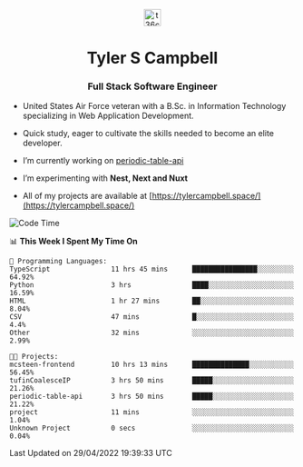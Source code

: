 <p align="center">
<a href="https://www.linkedin.com/in/t36campbell" target="blank"><img align="center" src="https://ik.imagekit.io/t36campbell/Portfolio/linkedin.png.original_m8bbGgPh6.png" alt="t36campbell" height="30" width="30" /></a>
</p>
<h1 align="center">Tyler S Campbell</h1>
<h3 align="center">Full Stack Software Engineer</h3>

* United States Air Force veteran with a B.Sc. in Information Technology specializing in Web Application Development. 

* Quick study, eager to cultivate the skills needed to become an elite developer.

* I’m currently working on [periodic-table-api](https://github.com/t36campbell/periodic-table-api)

* I’m experimenting with **Nest, Next and Nuxt**

* All of my projects are available at [https://tylercampbell.space/](https://tylercampbell.space/)

<!--START_SECTION:waka-->
![Code Time](http://img.shields.io/badge/Code%20Time-1%2C604%20hrs%2023%20mins-blue)

📊 **This Week I Spent My Time On** 

```text
💬 Programming Languages: 
TypeScript               11 hrs 45 mins      ████████████████░░░░░░░░░   64.92% 
Python                   3 hrs               ████░░░░░░░░░░░░░░░░░░░░░   16.59% 
HTML                     1 hr 27 mins        ██░░░░░░░░░░░░░░░░░░░░░░░   8.04% 
CSV                      47 mins             █░░░░░░░░░░░░░░░░░░░░░░░░   4.4% 
Other                    32 mins             ░░░░░░░░░░░░░░░░░░░░░░░░░   2.99%

🐱‍💻 Projects: 
mcsteen-frontend         10 hrs 13 mins      ██████████████░░░░░░░░░░░   56.45% 
tufinCoalesceIP          3 hrs 50 mins       █████░░░░░░░░░░░░░░░░░░░░   21.26% 
periodic-table-api       3 hrs 50 mins       █████░░░░░░░░░░░░░░░░░░░░   21.22% 
project                  11 mins             ░░░░░░░░░░░░░░░░░░░░░░░░░   1.04% 
Unknown Project          0 secs              ░░░░░░░░░░░░░░░░░░░░░░░░░   0.04%

```


 Last Updated on 29/04/2022 19:39:33 UTC
<!--END_SECTION:waka-->
